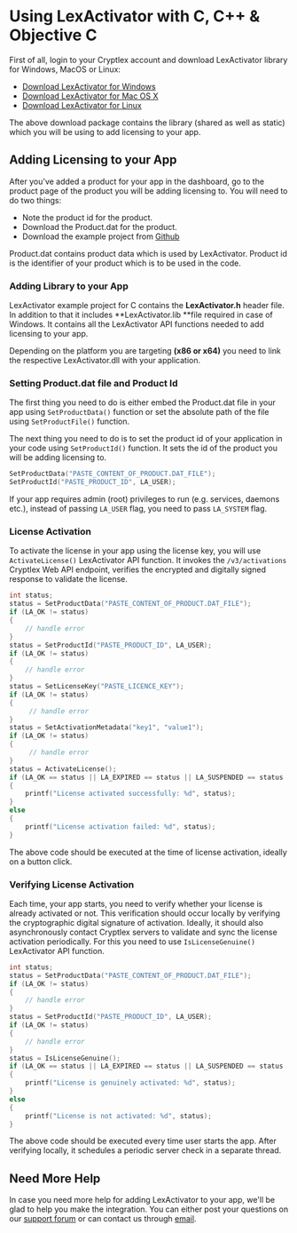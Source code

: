 # Using LexActivator with C, C++ & Objective C

First of all, login to your Cryptlex account and download LexActivator library for Windows, MacOS or Linux:

* [Download LexActivator for Windows](https://cryptlex.com/app/api)
* [Download LexActivator for Mac OS X](https://cryptlex.com/app/api)
* [Download LexActivator for Linux](https://cryptlex.com/app/api)

The above download package contains the library \(shared as well as static\) which you will be using to add licensing to your app.

## Adding Licensing to your App

After you've added a product for your app in the dashboard, go to the product page of the product you will be adding licensing to. You will need to do two things:

* Note the product id for the product.
* Download the Product.dat for the product.
* Download the example project from [Github](https://github.com/cryptlex/lexactivator-c)

Product.dat contains product data which is used by LexActivator. Product id is the identifier of your product which is to be used in the code.

### Adding Library to your App

LexActivator example project for C contains the **LexActivator.h** header file. In addition to that it includes **LexActivator.lib **file required in case of Windows. It contains all the LexActivator API functions needed to add licensing to your app.

Depending on the platform you are targeting **\(x86 or x64\)** you need to link the respective LexActivator.dll with your application.

### Setting  Product.dat file and Product Id

The first thing you need to do is either embed the Product.dat file in your app using `SetProductData()`  function or set the absolute path of the file using `SetProductFile()`  function.

The next thing you need to do is to set the product id of your application in your code using `SetProductId()` function. It sets the id of the product you will be adding licensing to.

```c
SetProductData("PASTE_CONTENT_OF_PRODUCT.DAT_FILE");
SetProductId("PASTE_PRODUCT_ID", LA_USER);
```

If your app requires admin \(root\) privileges to run \(e.g. services, daemons etc.\), instead of passing `LA_USER` flag, you need to pass `LA_SYSTEM` flag.

### License Activation

To activate the license in your app using the license key, you will use `ActivateLicense()` LexActivator API function. It invokes the `/v3/activations` Cryptlex Web API endpoint, verifies the  encrypted and digitally signed response to validate the license.

```c
int status;
status = SetProductData("PASTE_CONTENT_OF_PRODUCT.DAT_FILE");
if (LA_OK != status)
{
	// handle error
}
status = SetProductId("PASTE_PRODUCT_ID", LA_USER);
if (LA_OK != status)
{
	// handle error
}
status = SetLicenseKey("PASTE_LICENCE_KEY");
if (LA_OK != status)
{
	 // handle error
}
status = SetActivationMetadata("key1", "value1");
if (LA_OK != status)
{
	 // handle error
}
status = ActivateLicense();
if (LA_OK == status || LA_EXPIRED == status || LA_SUSPENDED == status || LA_USAGE_LIMIT_REACHED == status)
{
	printf("License activated successfully: %d", status);
}
else
{
	printf("License activation failed: %d", status);
}
```

The above code should be executed at the time of license activation, ideally on a button click.

### Verifying License Activation

Each time, your app starts, you need to verify whether your license is already activated or not. This verification should occur locally by verifying the cryptographic digital signature of activation. Ideally, it should also asynchronously contact Cryptlex servers to validate and sync the license activation periodically. For this you need to use `IsLicenseGenuine()` LexActivator API function.

```c
int status;
status = SetProductData("PASTE_CONTENT_OF_PRODUCT.DAT_FILE");
if (LA_OK != status)
{
	// handle error
}
status = SetProductId("PASTE_PRODUCT_ID", LA_USER);
if (LA_OK != status)
{
	// handle error
}
status = IsLicenseGenuine();
if (LA_OK == status || LA_EXPIRED == status || LA_SUSPENDED == status || LA_USAGE_LIMIT_REACHED == status)
{
	printf("License is genuinely activated: %d", status);
}
else
{
	printf("License is not activated: %d", status);
}
```

The above code should be executed every time user starts the app. After verifying locally, it schedules a periodic server check in a separate thread.

## Need More Help

In case you need more help for adding LexActivator to your app, we'll be glad to help you make the integration. You can either post your questions on our [support forum](https://cryptlex.com/forums) or can contact us through [email](mailto:support@cryptlex.com?Subject=Using%20LexActivator).

